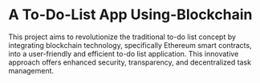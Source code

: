# A To-Do-List App Using-Blockchain
This project aims to revolutionize the traditional to-do list concept by integrating blockchain technology, specifically Ethereum smart contracts, into a user-friendly and efficient to-do list application. This innovative approach offers enhanced security, transparency, and decentralized task management.
